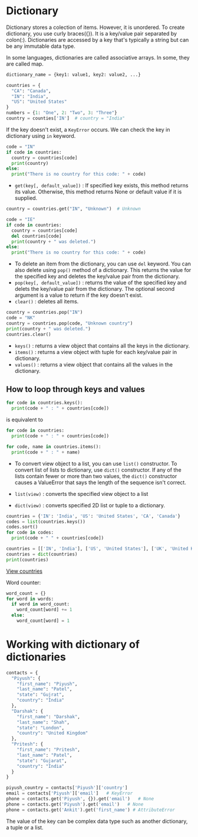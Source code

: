 # Dictionary

Dictionary stores a colection of items. However, it is unordered. To create dictionary, you use curly braces({}). It is a key/value pair separated by colon(:). Dictionaries are accessed by a key that's typically a string but can be any immutable data type.

In some languages, dictionaries are called associative arrays. In some, they are called map.

```python
dictionary_name = {key1: value1, key2: value2, ...}
```

```python
countries = {
  "CA": "Canada",
  "IN": "India",
  "US": "United States"
}
numbers = {1: "One", 2: "Two", 3: "Three"}
country = counties['IN']  # country = "India"
```

If the key doesn't exist, a `KeyError` occurs.
We can check the key in dictionary using `in` keyword.

```python
code = "IN"
if code in countries:
  country = countries[code]
  print(country)
else:
  print("There is no country for this code: " + code)
```

- `get(key[, default_value])` : If specified key exists, this method returns its value. Otherwise, this method returns None or default value if it is supplied.

```python
country = countries.get("IN", "Unknown")  # Unknown
```

```python
code = "IE"
if code in countries:
  country = countries[code]
  del countries[code]
  print(country + " was deleted.")
else:
  print("There is no country for this code: " + code)
```

- To delete an item from the dictionary, you can use `del` keyword. You can also delete using `pop()` method of a dictionary. This returns the value for the specified key and deletes the key/value pair from the dictionary.
- `pop(key[, default_value])` : returns the value of the specified key and delets the key/value pair from the dictionary. The optional second argument is a value to return if the key doesn't exist.
- `clear()` : deletes all items.

```python
country = countries.pop("IN")
code = "NK"
country = countries.pop(code, "Unknown country")
print(country + " was deleted.")
countries.clear()
```

- `keys()` : returns a view object that contains all the keys in the dictionary.
- `items()` : returns a view object with tuple for each key/value pair in dictionary.
- `values()` : returns a view object that contains all the values in the dictionary.

## How to loop through keys and values

```python
for code in countries.keys():
  print(code + " : " + countries[code])
```

is equivalent to

```python
for code in countries:
  print(code + " : " + countries[code])
```

```python
for code, name in countries.items():
  print(code + " : " + name)
```

- To convert view object to a list, you can use `list()` constructor. To convert list of lists to dictionary, use `dict()` constructor. If any of the lists contain fewer or more than two values, the `dict()` constructor causes a ValueError that says the length of the sequence isn't correct.

- `list(view)` : converts the specified view object to a list
- `dict(view)` : converts specified 2D list or tuple to a dictionary.

```python
countries = {'IN': 'India', 'US': 'United States', 'CA', 'Canada'}
codes = list(countries.keys())
codes.sort()
for code in codes:
  print(code + " " + countries[code])
```

```python
countries = [['IN', 'India'], ['US', 'United States'], ['UK', 'United Kingdom']]
countries = dict(countries)
print(countries)
```

[View countries](../examples/countries.py)

Word counter:

```python
word_count = {}
for word in words:
  if word in word_count:
    word_count[word] += 1
  else:
    word_count[word] = 1
```

# Working with dictionary of dictionaries

```python
contacts = {
  "Piyush": {
    "first_name": "Piyush",
    "last_name": "Patel",
    "state": "Gujrat",
    "country": "India"
  },
  "Darshak": {
    "first_name": "Darshak",
    "last_name": "Shah",
    "state": "London",
    "country": "United Kingdom"
  },
  "Pritesh": {
    "first_name": "Pritesh",
    "last_name": "Patel",
    "state": "Gujarat",
    "country": "India"
  }
}

piyush_country = contacts['Piyush']['country']
email = contacts['Piyush']['email']   # KeyError
phone = contacts.get('Piyush', {}).get('email')   # None
phone = contacts.get('Piyush').get('email')   # None
phone = contacts.get('Ankit').get('first_name') # AttributeError
```

The value of the key can be complex data type such as another dictionary, a tuple or a list.
